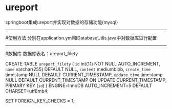 # ureport
springboot集成ureport并实现对数据的存储功能(mysql)
-- ----------------------------
#使用方法
分别在application.yml和DatabaseUtils.java中对数据库进行配置
-- ----------------------------
#数据库
数据库表名：ureport_filety


CREATE TABLE `ureport_filety` (
  `id` int(11) NOT NULL AUTO_INCREMENT,
  `name` varchar(255) DEFAULT NULL,
  `content` mediumblob,
  `create_time` timestamp NULL DEFAULT CURRENT_TIMESTAMP,
  `update_time` timestamp NULL DEFAULT CURRENT_TIMESTAMP ON UPDATE CURRENT_TIMESTAMP,
  PRIMARY KEY (`id`)
) ENGINE=InnoDB AUTO_INCREMENT=5 DEFAULT CHARSET=utf8mb4;

SET FOREIGN_KEY_CHECKS = 1;
